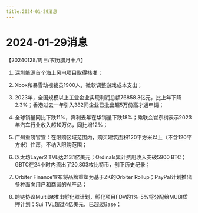 ```yaml
---
title:2024-01-29消息
---
```

# 2024-01-29消息
【20240128/周日/农历腊月十八】

1. 深圳能源首个海上风电项目取得核准；

2. Xbox和暴雪动视裁员1900人，微软调整游戏成本支出；

3. 2023年，全国规模以上工业企业实现利润总额76858.3亿元，比上年下降2.3%；香港过去一年引入382间企业已批出超5万份高才通申请；

4. 全球销量同比下跌11%，宾利去年在华销量下跌18%；乘联会崔东树表示2023年汽车行业收入超10万亿，同比增12%；

5. 广州重磅官宣：在限购区域范围内，购买建筑面积120平方米以上（不含120平方米）住房，不纳入限购范围；

6. 以太坊Layer2 TVL达213.1亿美元；Ordinals累计费用收入突破5900 BTC；GBTC在24小时内流出了20,803枚比特币，创下历史纪录；

7. Orbiter Finance宣布将品牌重塑为基于ZK的Orbiter Rollup；PayPal计划推出多种面向用户和商家的AI产品；

8. 跨链协议MultiBit推出孵化器计划，孵化项目FDV的1%-5%将分配给MUBI质押计划；Sui TVL超过4亿美元，已超过Base；